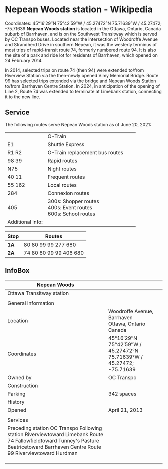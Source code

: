 # Nepean Woods station - Wikipedia

Coordinates: 45°16′29″N 75°42′59″W﻿ / ﻿45.27472°N 75.71639°W﻿ / 45.27472; -75.71639     **Nepean Woods station** is located in the Ottawa, Ontario, Canada suburb of Barrhaven, and is on the Southwest Transitway which is served by OC Transpo buses. Located near the intersection of Woodroffe Avenue and Strandherd Drive in southern Nepean, it was the westerly terminus of most trips of rapid-transit route 74, formerly numbered route 94. It is also the site of a park and ride lot for residents of Barrhaven, which opened on 24 February 2014. 

In 2014, selected trips on route 74 (then 94) were extended to/from Riverview Station via the then-newly opened Vimy Memorial Bridge. Route 99 has selected trips extended via the bridge and Nepean Woods Station to/from Barrhaven Centre Station. In 2024, in anticipation of the opening of Line 2, Route 74 was extended to terminate at Limebank station, connecting it to the new line. 

## Service

The following routes serve Nepean Woods station as of June 20, 2021: 

|  | | | |
| --- | --- | --- | --- |
|  | O-Train |
| E1 | Shuttle Express |
| R1   R2 | O-Train replacement bus routes |
| 98   39 | Rapid routes |
| N75 | Night routes |
| 40   11 | Frequent routes |
| 55   162 | Local routes |
| 284 | Connexion routes |
| 405 | 300s: Shopper routes<br>400s: Event routes<br>600s: School routes |
| Additional info: | |

| Stop | Routes |
| --- | --- |
| **1A** | 80   80   99   99   277   680 |
| **2A** | 74   80   80   99   99   406   680 |

## InfoBox

| Nepean Woods | |
| --- | --- |
| Ottawa Transitway station | |
|  | |
| General information | |
| Location | Woodroffe Avenue, Barrhaven<br>Ottawa, Ontario<br>Canada |
| Coordinates | 45°16′29″N 75°42′59″W﻿ / ﻿45.27472°N 75.71639°W﻿ / 45.27472; -75.71639 |
| Owned by | OC Transpo |
| Construction | |
| Parking | 342 spaces |
| History | |
| Opened | April 21, 2013 |
|  | |
| Services | |
| Preceding station   OC Transpo Following station   Riverviewtoward Limebank  Route 74  Fallowfieldtoward Tunney's Pasture  Beatricetoward Barrhaven Centre  Route 99  Riverviewtoward Hurdman | |
|  | |
|  | |
|  | |